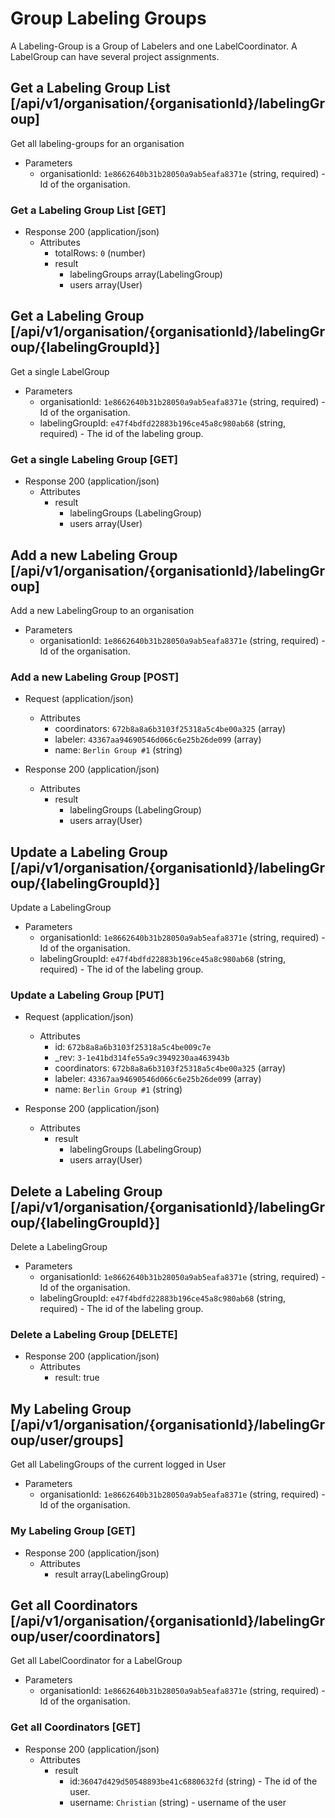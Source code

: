 # Group Labeling Groups

A Labeling-Group is a Group of Labelers and one LabelCoordinator. A LabelGroup can have several project assignments.

## Get a Labeling Group List [/api/v1/organisation/{organisationId}/labelingGroup]

Get all labeling-groups for an organisation

+ Parameters
    + organisationId: `1e8662640b31b28050a9ab5eafa8371e` (string, required) - Id of the organisation.
    
### Get a Labeling Group List [GET]

+ Response 200 (application/json)
    + Attributes
        + totalRows: `0` (number)
        + result
            + labelingGroups array(LabelingGroup)
            + users array(User)
        
## Get a Labeling Group [/api/v1/organisation/{organisationId}/labelingGroup/{labelingGroupId}]

Get a single LabelGroup

+ Parameters
    + organisationId: `1e8662640b31b28050a9ab5eafa8371e` (string, required) - Id of the organisation.
    + labelingGroupId: `e47f4bdfd22883b196ce45a8c980ab68` (string, required) - The id of the labeling group.

### Get a single Labeling Group [GET]

+ Response 200 (application/json)
    + Attributes
        + result
            + labelingGroups (LabelingGroup)
            + users array(User)

## Add a new Labeling Group [/api/v1/organisation/{organisationId}/labelingGroup]

Add a new LabelingGroup to an organisation

+ Parameters
    + organisationId: `1e8662640b31b28050a9ab5eafa8371e` (string, required) - Id of the organisation.

### Add a new Labeling Group [POST]

+ Request (application/json)
    + Attributes
        + coordinators: `672b8a8a6b3103f25318a5c4be00a325` (array)
        + labeler: `43367aa94690546d066c6e25b26de099` (array)
        + name: `Berlin Group #1` (string)

+ Response 200 (application/json)
    + Attributes
        + result
            + labelingGroups (LabelingGroup)
            + users array(User)

## Update a Labeling Group [/api/v1/organisation/{organisationId}/labelingGroup/{labelingGroupId}]

Update a LabelingGroup

+ Parameters
    + organisationId: `1e8662640b31b28050a9ab5eafa8371e` (string, required) - Id of the organisation.
    + labelingGroupId: `e47f4bdfd22883b196ce45a8c980ab68` (string, required) - The id of the labeling group.

### Update a Labeling Group [PUT]

+ Request (application/json)
    + Attributes
        + id: `672b8a8a6b3103f25318a5c4be009c7e`
        + _rev: `3-1e41bd314fe55a9c3949230aa463943b`
        + coordinators: `672b8a8a6b3103f25318a5c4be00a325` (array)
        + labeler: `43367aa94690546d066c6e25b26de099` (array)
        + name: `Berlin Group #1` (string)

+ Response 200 (application/json)
    + Attributes
        + result
            + labelingGroups (LabelingGroup)
            + users array(User)

## Delete a Labeling Group [/api/v1/organisation/{organisationId}/labelingGroup/{labelingGroupId}]

Delete a LabelingGroup

+ Parameters
    + organisationId: `1e8662640b31b28050a9ab5eafa8371e` (string, required) - Id of the organisation.
    + labelingGroupId: `e47f4bdfd22883b196ce45a8c980ab68` (string, required) - The id of the labeling group.

### Delete a Labeling Group [DELETE]

+ Response 200 (application/json)
    + Attributes
        + result: true
        
## My Labeling Group [/api/v1/organisation/{organisationId}/labelingGroup/user/groups]

Get all LabelingGroups of the current logged in User

+ Parameters
    + organisationId: `1e8662640b31b28050a9ab5eafa8371e` (string, required) - Id of the organisation.
    
### My Labeling Group [GET]

+ Response 200 (application/json)
    + Attributes
        + result array(LabelingGroup)

## Get all Coordinators [/api/v1/organisation/{organisationId}/labelingGroup/user/coordinators]

Get all LabelCoordinator for a LabelGroup

+ Parameters
    + organisationId: `1e8662640b31b28050a9ab5eafa8371e` (string, required) - Id of the organisation.
    
### Get all Coordinators [GET]

+ Response 200 (application/json)
    + Attributes
        + result
            + id:`36047d429d50548893be41c6880632fd` (string) - The id of the user.
            + username: `Christian` (string) - username of the user
